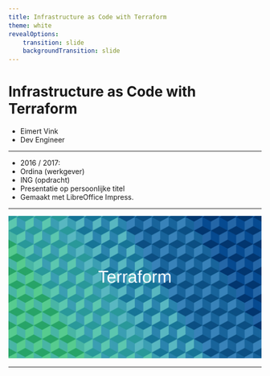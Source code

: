 ```yaml
---
title: Infrastructure as Code with Terraform
theme: white
revealOptions:
    transition: slide
    backgroundTransition: slide
---
```


# Infrastructure as Code with Terraform


* Eimert Vink
* Dev Engineer

----

* 2016 / 2017:
* Ordina (werkgever)
* ING (opdracht)
* Presentatie op persoonlijke titel
* Gemaakt met LibreOffice Impress.

---


<img src="images/20170109_infrastructure_as_code_terraform_slideshare-01.png">


----
